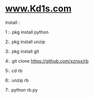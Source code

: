 # www.Kd1s.com

install :

 

1 :.   pkg install python

2:.    pkg install unzip

3:.    pkg install git 

4:.    git clone https://github.com/xznsx/rb 

5:.    cd rb

6:.    unzip rb 

7:.    python rb.py 



